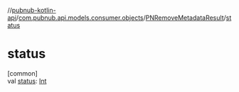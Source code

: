 //[pubnub-kotlin-api](../../../index.md)/[com.pubnub.api.models.consumer.objects](../index.md)/[PNRemoveMetadataResult](index.md)/[status](status.md)

# status

[common]\
val [status](status.md): [Int](https://kotlinlang.org/api/latest/jvm/stdlib/kotlin-stdlib/kotlin/-int/index.html)
